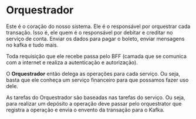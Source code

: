 # Orquestrador
Este é o coração do nosso sistema. Ele é o responsável por orquestrar cada transação. Isso é, ele quem é o responsável por debitar e creditar no serviço de conta. Enviar os dados para pagar o boleto, enviar mensagens no kafka e tudo mais. 

Toda requisição que ele recebe passa pelo BFF (camada que se comunica com a internet e realiza a autenticação e autorização). 

O **Orquestrador** então delega as operações para cada serviço. Ou seja, basta que ele conheça um serviço financeiro para que possamos fazer uso dele. 


As tarefas do Orquestrador são baseadas nas tarefas do serviço. Ou seja, para realizar um depósito a operação deve passar pelo orquestrator que registra a operação e envia o envento da transação para o Kafka.

